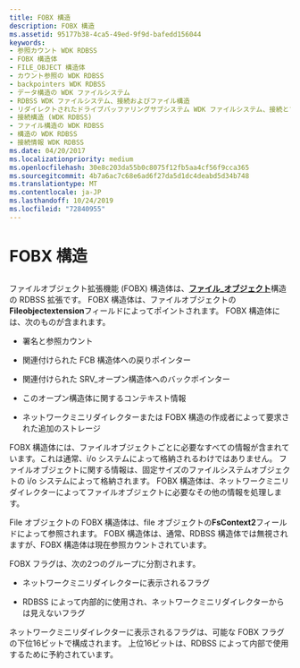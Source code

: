 ```yaml
---
title: FOBX 構造
description: FOBX 構造
ms.assetid: 95177b38-4ca5-49ed-9f9d-bafedd156044
keywords:
- 参照カウント WDK RDBSS
- FOBX 構造体
- FILE_OBJECT 構造体
- カウント参照の WDK RDBSS
- backpointers WDK RDBSS
- データ構造の WDK ファイルシステム
- RDBSS WDK ファイルシステム、接続およびファイル構造
- リダイレクトされたドライブバッファリングサブシステム WDK ファイルシステム、接続とファイルの構造
- 接続構造 (WDK RDBSS)
- ファイル構造の WDK RDBSS
- 構造の WDK RDBSS
- 接続情報 WDK RDBSS
ms.date: 04/20/2017
ms.localizationpriority: medium
ms.openlocfilehash: 30e8c203da55b0c8075f12fb5aa4cf56f9cca365
ms.sourcegitcommit: 4b7a6ac7c68e6ad6f27da5d1dc4deabd5d34b748
ms.translationtype: MT
ms.contentlocale: ja-JP
ms.lasthandoff: 10/24/2019
ms.locfileid: "72840955"
---
```

# <a name="the-fobx-structure"></a>FOBX 構造


## <span id="ddk_the_fobx_structure_if"></span><span id="DDK_THE_FOBX_STRUCTURE_IF"></span>


ファイルオブジェクト拡張機能 (FOBX) 構造体は、[**ファイル\_オブジェクト**](https://docs.microsoft.com/windows-hardware/drivers/ddi/wdm/ns-wdm-_file_object)構造の RDBSS 拡張です。 FOBX 構造体は、ファイルオブジェクトの**Fileobjectextension**フィールドによってポイントされます。 FOBX 構造体には、次のものが含まれます。

-   署名と参照カウント

-   関連付けられた FCB 構造体への戻りポインター

-   関連付けられた SRV\_オープン構造体へのバックポインター

-   このオープン構造体に関するコンテキスト情報

-   ネットワークミニリダイレクターまたは FOBX 構造の作成者によって要求された追加のストレージ

FOBX 構造体には、ファイルオブジェクトごとに必要なすべての情報が含まれています。これは通常、i/o システムによって格納されるわけではありません。 ファイルオブジェクトに関する情報は、固定サイズのファイルシステムオブジェクトの i/o システムによって格納されます。 FOBX 構造体は、ネットワークミニリダイレクターによってファイルオブジェクトに必要なその他の情報を処理します。

File オブジェクトの FOBX 構造体は、file オブジェクトの**FsContext2**フィールドによって参照されます。 FOBX 構造体は、通常、RDBSS 構造体では無視されますが、FOBX 構造体は現在参照カウントされています。

FOBX フラグは、次の2つのグループに分割されます。

-   ネットワークミニリダイレクターに表示されるフラグ

-   RDBSS によって内部的に使用され、ネットワークミニリダイレクターからは見えないフラグ

ネットワークミニリダイレクターに表示されるフラグは、可能な FOBX フラグの下位16ビットで構成されます。 上位16ビットは、RDBSS によって内部で使用するために予約されています。

 

 




